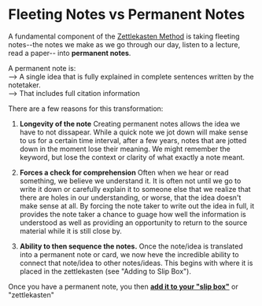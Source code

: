 # Fleeting Notes vs Permanent Notes

A fundamental component of the [Zettlekasten Method](214_ZettlekastenMethod.md) is taking fleeting notes--the notes we make as we go through our day, listen to a lecture, read a paper-- into **permanent notes**. 

A permanent note is:   
--> A single idea that is fully explained in complete sentences written by the notetaker.   
--> That includes full citation information

There are a few reasons for this transformation:

1. **Longevity of the note** Creating permanent notes allows the idea we have to not dissapear. While a quick note we jot down will make sense to us for a certain time interval, after a few years, notes that are jotted down in the moment lose their meaning. 
We might remember the keyword, but lose the context or clarity of what exactly a note meant. 

2. **Forces a check for comprehension** Often when we hear or read something, we believe we understand it. It is often not until we go to write it down or carefully explain it to someone else that we realize that there are holes in our understanding, or worse, that the idea doesn't make sense at all. 
By forcing the note taker to write out the idea in full, it provides the note taker a chance to guage how well the information is understood as well as providing an opportunity to return to the source material while it is still close by. 

3. **Ability to then sequence the notes.** Once the note/idea is translated into a permanent note or card, we now heve the incredible ability to connect that note/idea to other notes/ideas. This begins with where it is placed in the zettlekasten (see "Adding to Slip Box"). 

Once you have a permanent note, you then **[add it to your "slip box"](216_AddingToTheSlipBox.md)** or "zettlekasten"
